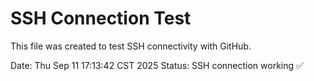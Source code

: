 # SSH Connection Test

This file was created to test SSH connectivity with GitHub.

Date: Thu Sep 11 17:13:42 CST 2025
Status: SSH connection working ✅
